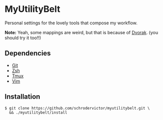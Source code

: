 # MyUtilityBelt

Personal settings for the lovely tools that compose my workflow.

**Note:** Yeah, some mappings are weird, but that is because of 
[Dvorak](http://en.wikipedia.org/wiki/Dvorak_Simplified_Keyboard).
(you should try it too!!)


## Dependencies

* [Git](http://git-scm.com/)
* [Zsh](http://www.zsh.org/)
* [Tmux](http://tmux.sourceforge.net/)
* [Vim](http://www.vim.org/)


## Installation

    $ git clone https://github.com/schrodervictor/myutilitybelt.git \
      && ./myutilitybelt/install

